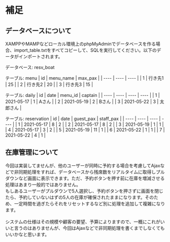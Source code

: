 # 補足

## データベースについて
XAMPPやMAMPなどローカル環境上のphpMyAdminでデータベースを作る場合、import_table.txtをすべてコピーして、SQLを実行してください。以下のデータがインポートされます。

データベース: resv_boat

テーブル: menu
|  id  |  menu_name  |  max_pax  |
| ---- | ---- | ---- |
|  1  |  行き先1  |  25  |
|  2  |  行き先2  |  20  |
|  3  |  行き先3  |  15  |

テーブル: daily
|  id  |  date  |  menu_id  |  captain  |
| ---- | ---- | ---- | ---- |
|  1  |  2021-05-17  |  1  |  Aさん  |
|  2  |  2021-05-19  |  2  |  Bさん  |
|  3  |  2021-05-22  |  3  |  太郎さん  |

テーブル: reservation
|  id  |  date  |  guest_pax  |  staff_pax  |
| ---- | ---- | ---- | ---- |
|  1  |  2021-05-17  |  8  |  2  |
|  2  |  2021-05-17  |  8  |  2  |
|  3  |  2021-05-19  |  1  |  1  |
|  4  |  2021-05-17  |  3  |  2  |
|  5  |  2021-05-19  |  11  |  1  |
|  6  |  2021-05-22  |  1  |  1  |
|  7  |  2021-05-22  |  4  |  1  |

## 在庫管理について
今回は実装してませんが、他のユーザーが同時に予約する場合を考慮してAjaxなどで非同期処理をすれば、データベースから残席数をリアルタイムに取得しプルダウンなど画面に表示できます。ただ、予約ボタンを押す前に在庫を増減させる処理はあまり一般的ではありません。<br>もしあるユーザーがプルダウンで5人選択し、予約ボタンを押さずに画面を閉じたら、予約していないはずの5人の在庫が確保されたままになります。そのため、一定時間を過ぎたらそれをリセットするなど別に処理を追加して複雑になります。<br><br>システムの仕様はその規模や顧客の要望、予算によりますので、一概にこれがいいと言うのはありませんが、今回はAjaxなどで非同期処理を書くまでしなくてもいいかなと思います。
